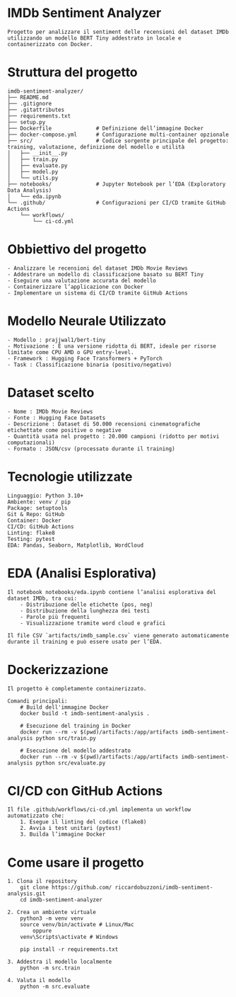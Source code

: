 # IMDb Sentiment Analyzer
    Progetto per analizzare il sentiment delle recensioni del dataset IMDb utilizzando un modello BERT Tiny addestrato in locale e containerizzato con Docker.

# Struttura del progetto
    imdb-sentiment-analyzer/
    ├── README.md
    ├── .gitignore
    ├── .gitattributes
    ├── requirements.txt
    ├── setup.py
    ├── Dockerfile              # Definizione dell’immagine Docker
    ├── docker-compose.yml      # Configurazione multi-container opzionale
    ├── src/                    # Codice sorgente principale del progetto: training, valutazione, definizione del modello e utilità
    │   ├── __init__.py
    │   ├── train.py
    │   ├── evaluate.py
    │   ├── model.py
    │   └── utils.py
    ├── notebooks/              # Jupyter Notebook per l’EDA (Exploratory Data Analysis)
    │   └── eda.ipynb
    └── .github/                # Configurazioni per CI/CD tramite GitHub Actions
        └── workflows/
            └── ci-cd.yml

# Obbiettivo del progetto
    - Analizzare le recensioni del dataset IMDb Movie Reviews
    - Addestrare un modello di classificazione basato su BERT Tiny
    - Eseguire una valutazione accurata del modello
    - Containerizzare l’applicazione con Docker
    - Implementare un sistema di CI/CD tramite GitHub Actions

# Modello Neurale Utilizzato
    - Modello : prajjwal1/bert-tiny
    - Motivazione : È una versione ridotta di BERT, ideale per risorse limitate come CPU AMD o GPU entry-level.
    - Framework : Hugging Face Transformers + PyTorch
    - Task : Classificazione binaria (positivo/negativo)

# Dataset scelto
    - Nome : IMDb Movie Reviews
    - Fonte : Hugging Face Datasets
    - Descrizione : Dataset di 50.000 recensioni cinematografiche etichettate come positive o negative
    - Quantità usata nel progetto : 20.000 campioni (ridotto per motivi computazionali)
    - Formato : JSON/csv (processato durante il training)

# Tecnologie utilizzate
    Linguaggio: Python 3.10+
    Ambiente: venv / pip
    Package: setuptools
    Git & Repo: GitHub
    Container: Docker
    CI/CD: GitHub Actions
    Linting: flake8
    Testing: pytest
    EDA: Pandas, Seaborn, Matplotlib, WordCloud

# EDA (Analisi Esplorativa)
    Il notebook notebooks/eda.ipynb contiene l’analisi esplorativa del dataset IMDb, tra cui:
        - Distribuzione delle etichette (pos, neg)
        - Distribuzione della lunghezza dei testi
        - Parole più frequenti
        - Visualizzazione tramite word cloud e grafici

    Il file CSV `artifacts/imdb_sample.csv` viene generato automaticamente durante il training e può essere usato per l’EDA.

# Dockerizzazione
    Il progetto è completamente containerizzato.

    Comandi principali:
        # Build dell'immagine Docker
        docker build -t imdb-sentiment-analysis .

        # Esecuzione del training in Docker
        docker run --rm -v $(pwd)/artifacts:/app/artifacts imdb-sentiment-analysis python src/train.py

        # Esecuzione del modello addestrato
        docker run --rm -v $(pwd)/artifacts:/app/artifacts imdb-sentiment-analysis python src/evaluate.py

# CI/CD con GitHub Actions
    Il file .github/workflows/ci-cd.yml implementa un workflow automatizzato che:
        1. Esegue il linting del codice (flake8)
        2. Avvia i test unitari (pytest)
        3. Builda l’immagine Docker

# Come usare il progetto
    1. Clona il repository
        git clone https://github.com/ riccardobuzzoni/imdb-sentiment-analysis.git
        cd imdb-sentiment-analyzer

    2. Crea un ambiente virtuale
        python3 -m venv venv
        source venv/bin/activate # Linux/Mac
            oppure
        venv\Scripts\activate # Windows

        pip install -r requirements.txt

    3. Addestra il modello localmente
        python -m src.train

    4. Valuta il modello
        python -m src.evaluate